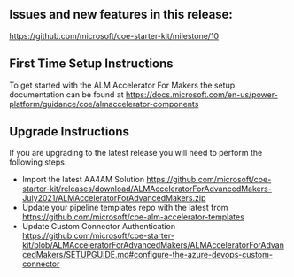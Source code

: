 ## Issues and new features in this release:
https://github.com/microsoft/coe-starter-kit/milestone/10

## First Time Setup Instructions
To get started with the ALM Accelerator For Makers the setup documentation can be found at https://docs.microsoft.com/en-us/power-platform/guidance/coe/almaccelerator-components

## Upgrade Instructions
If you are upgrading to the latest release you will need to perform the following steps.
- Import the latest AA4AM Solution https://github.com/microsoft/coe-starter-kit/releases/download/ALMAcceleratorForAdvancedMakers-July2021/ALMAcceleratorForAdvancedMakers.zip
- Update your pipeline templates repo with the latest from https://github.com/microsoft/coe-alm-accelerator-templates
- Update Custom Connector Authentication https://github.com/microsoft/coe-starter-kit/blob/ALMAcceleratorForAdvancedMakers/ALMAcceleratorForAdvancedMakers/SETUPGUIDE.md#configure-the-azure-devops-custom-connector